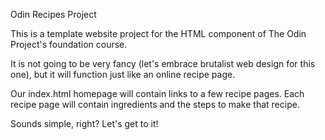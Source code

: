 Odin Recipes Project

This is a template website project for the HTML component of The Odin Project's foundation course.

It is not going to be very fancy (let's embrace brutalist web design for this one), but it will function just like an online recipe page.

Our index.html homepage will contain links to a few recipe pages.
Each recipe page will contain ingredients and the steps to make that recipe.

Sounds simple, right? Let's get to it!